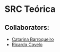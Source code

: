 # SRC Teórica

## Collaborators:
- [Catarina Barroqueiro](https://github.com/CatarinaBarroqueiro)
- [Ricardo Covelo](https://github.com/covelo12)
